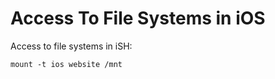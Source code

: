 # Access To File Systems in iOS
Access to file systems in iSH:  
```
mount -t ios website /mnt
```


